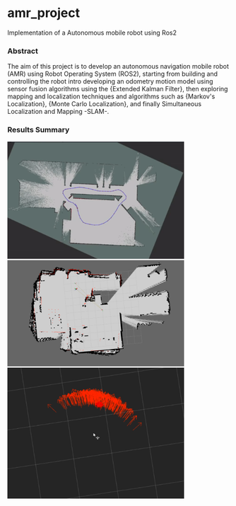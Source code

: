 # amr_project
Implementation of a Autonomous mobile robot using Ros2

### Abstract
The aim of this project is to develop an autonomous navigation mobile robot (AMR) using Robot Operating System (ROS2), starting from building and controlling the robot intro developing an odometry motion model using sensor fusion algorithms using the {Extended Kalman Filter}, then exploring mapping and localization techniques and algorithms such as {Markov's Localization}, {Monte Carlo Localization},
    and finally Simultaneous Localization and Mapping -SLAM-.

### Results Summary 
<!-- ![Alt text](result_images/SLAM_result.png) -->
<img src="result_images/SLAM_result.png" alt="Alt text" width="400">
<img src="result_images/map_odometry_errors.png" alt="Alt text" width="400">
<img src="result_images/Odometry motion model visualisation in rviz2.png" alt="Alt text" width="400">
